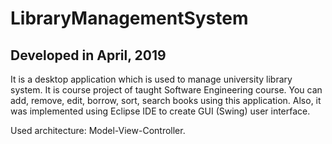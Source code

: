 # LibraryManagementSystem

## Developed in April, 2019

It is a desktop application which is used to manage university library system. It is course project of taught Software Engineering course. You can add, remove, edit, borrow, sort, search books using this application. Also, it was implemented using Eclipse IDE to create GUI (Swing) user interface. 

Used architecture: Model-View-Controller.
